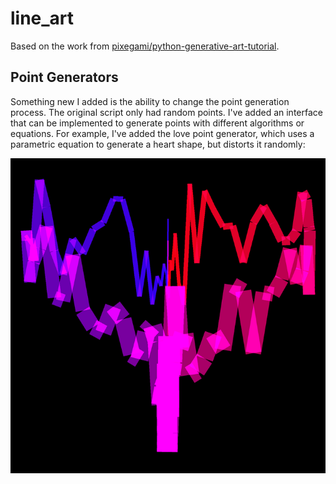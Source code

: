 # line_art

Based on the work from [pixegami/python-generative-art-tutorial](https://github.com/pixegami/python-generative-art-tutorial).

## Point Generators

Something new I added is the ability to change the point generation process. The original script only had random points. I've added an interface that can be implemented to generate points with different algorithms or equations. For example, I've added the love point generator, which uses a parametric equation to generate a heart shape, but distorts it randomly:

![generated heart](./output/sample_heart/sample_heart_img_1.png "Sample Heart")
